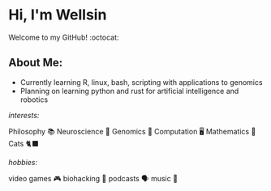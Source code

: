 # Hi, I'm Wellsin 
Welcome to my GitHub! :octocat: 

## About Me:

- Currently learning R, linux, bash, scripting with applications to genomics
- Planning on learning python and rust for artificial intelligence and robotics

*interests:* 

Philosophy :books:  Neuroscience :brain:  Genomics :dna:  Computation 🖥️  Mathematics 🧮 Cats 🐈‍⬛

*hobbies:*

video games 🎮  biohacking 💊  podcasts 🗣️  music 🎼
<!---
wellsinprice/wellsinprice is a ✨ special ✨ repository because its `README.md` (this file) appears on your GitHub profile.
You can click the Preview link to take a look at your changes.
--->
